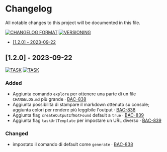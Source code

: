 # Changelog

All notable changes to this project will be documented in this file.

[![CHANGELOG
FORMAT](https://img.shields.io/badge/Format-keepachangelog-orange.svg)](https://keepachangelog.com/en/1.0.0/) [![VERSIONING](https://img.shields.io/badge/Versioning-semver-red.svg)](https://semver.org/spec/v2.0.0.html)

- [[1.2.0] - 2023-09-22](#120---2023-09-22)

## [1.2.0] - 2023-09-22

[![TASK](https://img.shields.io/badge/TASK-BAC%20838-default.svg)](https://ctinnovation.atlassian.net/browse/BAC-838) [![TASK](https://img.shields.io/badge/TASK-BAC%20839-default.svg)](https://ctinnovation.atlassian.net/browse/BAC-839) 

### Added

- Aggiunta comando `explore` per ottenere una parte di un file `CHANGELOG.md` più  grande ‧ [BAC-838](https://ctinnovation.atlassian.net/browse/BAC-838)
- Aggiunta possibilità di stampare il markdown ottenuto su console; aggiunta colori per rendere più leggibile l'output ‧ [BAC-838](https://ctinnovation.atlassian.net/browse/BAC-838)
- Aggiunta flag `createOutputIfNotFound` default a `true` ‧ [BAC-839](https://ctinnovation.atlassian.net/browse/BAC-839)
- Aggiunta flag `taskUrlTemplate` per impostare un URL diverso ‧ [BAC-839](https://ctinnovation.atlassian.net/browse/BAC-839)

### Changed

- impostato il comando di default come `generate` ‧ [BAC-838](https://ctinnovation.atlassian.net/browse/BAC-838)
